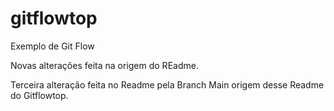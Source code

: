 # gitflowtop
Exemplo de Git Flow

Novas alterações feita na origem do REadme.

Terceira alteração feita no Readme pela Branch Main origem  desse Readme do Gitflowtop.
